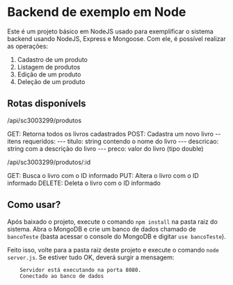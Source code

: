 # Backend de exemplo em Node

Este é um projeto básico em NodeJS usado para exemplificar o sistema backend usando NodeJS, Express e Mongoose. Com ele, é possível realizar as operações:
1. Cadastro de um produto
2. Listagem de produtos
3. Edição de um produto
4. Deleção de um produto

## Rotas disponívels

/api/sc3003299/produtos

GET: Retorna todos os livros cadastrados
POST: Cadastra um novo livro
-- itens requeridos:
--- titulo: string contendo o nome do livro
--- descricao: string com a descrição do livro
--- preco: valor do livro (tipo double)

/api/sc3003299/produtos/:id

GET: Busca o livro com o ID informado
PUT: Altera o livro com o ID informado
DELETE: Deleta o livro com o ID informado

## Como usar?

Após baixado o projeto, execute o comando `npm install` na pasta raiz do sistema. Abra o MongoDB e crie um banco de dados chamado de `bancoTeste` (basta acessar o console do MongoDB e digitar `use bancoTeste`).

Feito isso, volte para a pasta raiz deste projeto e execute o comando `node server.js`. Se estiver tudo OK, deverá surgir a mensagem:
```
    Servidor está executando na porta 8080.
    Conectado ao banco de dados
    

